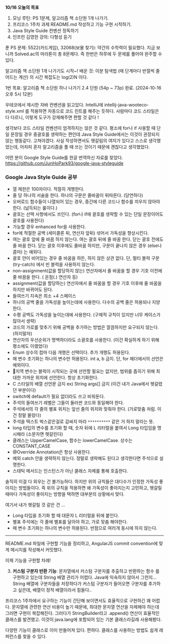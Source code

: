 **10/16 오늘의 목표**
1. 모닝 루틴: PS 1문제, 알고리즘 책 소단원 1개 나가기.
2. 프리코스 1주차 과제 README.md 작성하고 기능 구현 시작하기.
3. Java Style Guide 컨벤션 정독하기
4. 인프런 김영한 강의: 다형성 듣기




푼 PS 문제: 5522(카드게임), 32068(보물 찾기): 약간의 수학력이 필요했다.
지금 보니까 Solved.ac의 마라톤이 총 8문제다. 즉 한번은 하루에 두 문제를 풀어야 완주할 수 있다.

알고리즘 책 소단원 1개 나가기도 시작~!
배운 것: 이분 탐색법 (매 단계마다 반절씩 줄어드는 계산) 의 시간 복잡도는 log(2)N 이다.

1번 목표: 알고리즘 책 소단원 하나 나가기 2.4 단원 (54p ~ 73p) 완료. (2024-10-16 오후 5시 12분)

우테코에서 제시한 자바 컨벤션을 읽고있다.
IntelliJ에 intellij-java-wooteco-style.xml 를 적용하면 자동으로 코드 린트를 해주는 듯하다.
사람마다 코드 스타일은 다 다르니, 이렇게 도구가 강제해주면 편할 것 같다 !

생각보다 코드 스타일 컨벤션이 엄격하지는 않은 것 같다.
평소에 for나 if 사용할 때 단일 문장일 경우 중괄호를 생략하는 편인데 Java Style Guide에서는 이것이 권장되지 않는 행동같다. 고쳐야겠다. 사실 작성하면서도 헷갈림의 여지가 있다고 스스로 생각했었는데, 어차피 혼자 알고리즘을 풀 때 쓰는 것이기 때문에 괜찮다고 생각했었다.

어떤 분이 Google Style Guide를 한글 번역하신 자료를 찾았다.
https://github.com/JunHoPark93/google-java-styleguide


### Google Java Style Guide 공부
- 열 제한은 100자이다. 적절히 개행한다.
- 줄 당 하나의 서술을 한다. 하나의 구문은 줄바꿈이 뒤따른다. (당연하다)
- 오버로드 함수들이 나열되어 있는 경우, 중간에 다른 코드나 함수를 끼우지 않아야 한다. (납득되는 룰이다.)
- 괄호는 선택 사항에서도 쓰인다. (for나 if에 괄호를 생략할 수 있는 단일 문장이어도 괄호를 사용한다)
- 가능할 경우 enhanced for을 사용한다.
- for에 적절한 공백 (세미콜론 뒤, 연산자 앞뒤) 섞어서 가독성을 향상시킨다.
- 여는 괄호 앞에 줄 바꿈 하지 않는다. 여는 괄호 뒤에 줄 바꿈 한다. 닫는 괄호 전에도 줄 바꿈 한다. 닫는 괄호 이후에도 줄바꿈 하지만, 구문이 끝나지 않은 경우 (else나 콤마) 는 예외다. 
- 괄호 안이 비어있는 경우 줄 바꿈을 하든, 하지 않든 상관 없다. 단, 멀티 블럭 구문(try-catch) 에서 빈 블럭을 사용하지 않는다.
- non-assignment(값을 할당하지 않는) 연산자에서 줄 바꿈을 할 경우 기호 이전에 줄 바꿈을 한다. ( 온점(.) 연산자 등)
- assignment(값을 할당하는) 연산자에서 줄 바꿈을 할 경우 기호 이후에 줄 바꿈을 하지만 바뀌어도 된다.
- 들여쓰기 지속은 최소 +4 스페이스
- 하나의 공백 줄을 가독성을 높이는데에 사용한다. 다수의 공백 줄은 허용되나 지양한다.
- 수평 공백도 가독성을 높이는데에 사용한다. (구체적 규칙이 있지만 너무 케이스가 많아서 생략)
- 코드의 가로를 맞추기 위해 공백을 추가하는 방법은 깔끔하지만 요구되지 않는다. (하지말자)
- 연산자의 우선순위가 명백하더라도 소괄호를 사용한다. (이건 확실하게 하기 위해 평소에도 이랬었다)
- Enum 상수의 컴마 다음 개행은 선택이다. 추가 개행도 허용된다.
- 매 변수 초기화는 하나의 변수만 허용된다. int a, b 금지. 단, for 헤더에서의 선언은 예외이다.
- 지역 변수는 블럭이 시작되는 곳에 선언할 필요는 없지만, 범위를 좁히기 위해 최대한 가까운 위치에 선언한다. 항상 초기화한다.
- C 스타일의 배열 선언문 금지 ex) String args\[\] 금지     (이건 내가 Java에서 헷갈렸던 부분이다)
- switch에 default가 필요 없더라도 쓰고 비워둔다.
- 주석의 들여쓰기 레벨은 그들이 둘러싼 코드와 동일해야 한다.
- 주석에서의 각 줄의 별표 위치는 앞선 줄의 위치와 맞춰야 한다. (가로맞춤 처럼. 이건 정말 몰랐다)
- 주석을 텍스트 박스같은걸로 감싸지 마라 ``**********``  같은 거 하지 말라는 뜻. 
- long 타입의 변수를 초기화 할 때, 숫자 뒤에 L 리터럴을 붙여서 Long 타입임을 명시해라 (소문자면 헷갈린다)
- 클래스는 UpperCamelCase, 함수는 lowerCamelCase. 상수는 CONSTANT_CASE
- @Override Annotation은 항상 사용한다.
- 예외 catch 안을 생략하지 않는다. 정말로 생략해도 된다고 생각한다면 주석으로 설명한다.
- 스태틱 메서드는 인스턴스가 아닌 클래스 자체를 통해 호출한다.


솔직히 이걸 다 외우는 건 불가능하다.
하지만 위의 규칙들은 대다수가 인정한 가독성 좋아지는 방법들이다.
즉 위의 규칙을 적용하면 왜 가독성이 좋아지는지 고민하고, 헷갈릴때마다 가독성이 좋아지는 방향을 택하면 대부분의 상황에서 맞다.


여기서 내가 헷갈릴 것 같은 건 ...
- Long 타입을 초기화 할 때 대문자 L 리터럴을 뒤에 붙인다.
- 별표 주석에는 각 줄에 별표를 달아야 하고, 가로 맞춤 해야한다.
- 매 변수 초기화는 하나의 변수만 허용된다. 반점으로 여러개 동시에 하지 않는다.


- - -

README.md 파일에 구현할 기능을 정리하고, AngularJS commit convention에 맞게 메시지를 작성해서 커밋했다.

이제 기능을 구현할 차례!


3. **커스텀 구분자 반환 기능**: 문자열에서 커스텀 구분자를 추출하고 반환하는 함수 를 구현하고 있는데
String 배열 관리가 어렵다. Java에 익숙하지 않아서 그런지... String 배열에 구분자들을 저장하다가 커스텀 구분자가 들어오면 구분자를 추가하고 싶은데, 배열이 정적 배열이라서 힘들다.. 



프리코스 1주차에서 요구하는 기능이 간단해 보이면서도 효율적으로 구현하긴 꽤 어렵다.
문자열에 관련한 연산 비용이 높기 때문에, 최대한 문자열 연산을 자제해야 하는데 그러면 구현이 복잡해진다.
그러다가 StringBuilder라고 .append() 연산이 효율적인 클래스를 발견했고. 이것이 java.lang에 포함되어 있는 기본 클래스라길래 사용해봤다.

다양한 기능이 클래스로 이미 만들어져 있다. 편하다. 클래스를 사용하는 방법도 쉽게 레퍼런스를 찾을 수 있다.